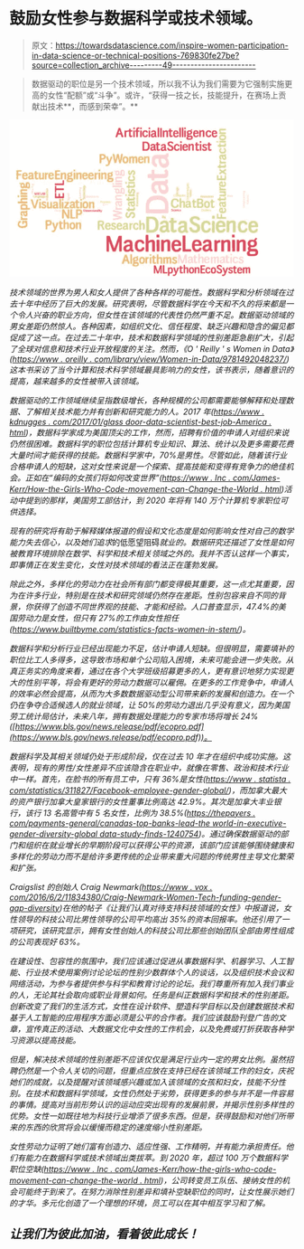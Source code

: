 # 鼓励女性参与数据科学或技术领域。

> 原文：<https://towardsdatascience.com/inspire-women-participation-in-data-science-or-technical-positions-769830fe27be?source=collection_archive---------49----------------------->

> 数据驱动的职位是另一个技术领域，所以我不认为我们需要为它强制实施更高的女性“配额”或“斗争”。或许，“获得一技之长，技能提升，在赛场上贡献出技术**，而感到荣幸”。**

*![](img/1fa9df3e0acd7b370717377281b04e4f.png)*

*技术领域的世界为男人和女人提供了各种各样的可能性。数据科学和分析领域在过去十年中经历了巨大的发展。研究表明，尽管数据科学在今天和不久的将来都是一个令人兴奋的职业方向，但女性在该领域的代表性仍然严重不足。数据驱动领域的男女差距仍然惊人。各种因素，如组织文化、信任程度、缺乏兴趣和隐含的偏见都促成了这一点。在过去二十年中，技术和数据科学领域的性别差距急剧扩大，引起了全球对信息和技术行业开放程度的关注。然而，《O ' Reilly ' s Women in Data》([https://www . oreilly . com/library/view/Women-in-Data/9781492048237/](https://www.oreilly.com/library/view/women-in-data/9781492048237/))这本书采访了当今计算和技术科学领域最具影响力的女性，该书表示，随着意识的提高，越来越多的女性被带入该领域。*

*数据驱动的工作领域继续呈指数级增长，各种规模的公司都需要能够解释和处理数据、了解相关技术能力并有创新和研究能力的人。2017 年([https://www . kdnugges . com/2017/01/glass door-data-scientist-best-job-America . html](https://www.kdnuggets.com/2017/01/glassdoor-data-scientist-best-job-america.html))，数据科学家成为美国顶尖的工作，然而，招聘有价值的申请人对组织来说仍然很困难。数据科学的职位包括计算机专业知识、算法、统计以及更多需要花费大量时间才能获得的技能。数据科学家中，70%是男性。尽管如此，随着该行业合格申请人的短缺，这对女性来说是一个探索、提高技能和变得有竞争力的绝佳机会。正如在“编码的女孩们将如何改变世界”([https://www . Inc . com/James-Kerr/How-the-Girls-Who-Code-movement-can-Change-the-World . html](https://www.inc.com/james-kerr/how-the-girls-who-code-movement-can-change-the-world.html))活动中提到的那样，美国劳工部估计，到 2020 年将有 140 万个计算机专家职位可供选择。*

*现有的研究将有助于解释媒体报道的假设和文化态度是如何影响女性对自己的数学能力失去信心，以及她们追求*的低愿望阻碍*就业的。数据研究还描述了女性是如何被教育环境排除在数学、科学和技术相关领域之外的。我并不否认这样一个事实，即事情正在发生变化，女性对技术领域的看法正在蓬勃发展。*

*除此之外，多样化的劳动力在社会所有部门都变得极其重要，这一点尤其重要，因为在许多行业，特别是在技术和研究领域仍然存在差距。性别包容来自不同的背景，你获得了创造不同世界观的技能、才能和经验。人口普查显示，47.4%的美国劳动力是女性，但只有 27%的工作由女性担任(https://www.builtbyme.com/statistics-facts-women-in-stem/)。*

*数据科学和分析行业已经出现能力不足，估计申请人短缺。但很明显，需要填补的职位比工人多得多，这导致市场和单个公司陷入困境，未来可能会进一步失败。从真正务实的角度来看，通过在各个大学班级招募更多的人，更有意识地努力实现更大的性别平等，将会有更好的劳动力数据可以雇佣。在更多的工作竞争中，申请人的效率必然会提高，从而为大多数数据驱动型公司带来新的发展和创造力。在一个仍在争夺合适候选人的就业领域，让 50%的劳动力退出几乎没有意义，因为美国劳工统计局估计，未来八年，拥有数据处理能力的专家市场将增长 24%([https://www.bls.gov/news.release/pdf/ecopro.pdf](https://www.bls.gov/news.release/pdf/ecopro.pdf))。*

*数据科学及其相关领域仍处于形成阶段，仅在过去 10 年才在组织中成功实施。这表明，现有的男性/女性差异不应该隐含在职业中，就像在零售、政治和技术行业中一样。首先，在脸书的所有员工中，只有 36%是女性([https://www . statista . com/statistics/311827/Facebook-employee-gender-global/](https://www.statista.com/statistics/311827/facebook-employee-gender-global/))，而加拿大最大的资产银行加拿大皇家银行的女性董事比例高达 42.9%。其次是加拿大丰业银行，该行 13 名高管中有 5 名女性，比例为 38.5%([https://thepayers . com/payments-general/canadas-top-banks-lead-the world-in-executive-gender-diversity-global data-study-finds-1240754](https://thepaypers.com/payments-general/canadas-top-banks-lead-the-world-in-executive-gender-diversity-globaldata-study-finds--1240754))。通过确保数据驱动的部门和组织在就业增长的早期阶段可以获得公平的资源，该部门应该能够围绕健康和多样化的劳动力而不是给许多更传统的企业带来重大问题的传统男性主导文化繁荣和扩张。*

*Craigslist 的创始人 Craig Newmark([https://www . vox . com/2016/6/2/11834380/Craig-Newmark-Women-Tech-funding-gender-gap-diversity](https://www.vox.com/2016/6/2/11834380/craig-newmark-women-tech-funding-gender-gap-diversity))在他的帖子《让我们认真对待支持科技领域的女性》中报道说，女性领导的科技公司比男性领导的公司平均高出 35%的资本回报率。他还引用了一项研究，该研究显示，拥有女性创始人的科技公司比那些创始团队全部由男性组成的公司表现好 63%。*

*在建设性、包容性的氛围中，我们应该通过促进从事数据科学、机器学习、人工智能、行业技术使用案例讨论论坛的性别少数群体个人的谈话，以及组织技术会议和网络活动，为参与者提供参与科学和教育讨论的论坛。我们尊重所有加入我们事业的人，无论其社会取向或职业背景如何。任务是纠正数据科学和技术的性别差距。创新改变了我们的生活方式，女性在设计软件、塑造科学目标以及创建数据技术和基于人工智能的应用程序方面必须是公平的合作者。我们应该鼓励刊登广告的文章，宣传真正的活动、大数据文化中女性的工作机会，以及免费或打折获取各种学习资源以提高技能。*

*但是，解决技术领域的性别差距不应该仅仅是满足行业内一定的男女比例。虽然招聘仍然是一个令人关切的问题，但重点应放在支持已经在该领域工作的妇女，庆祝她们的成就，以及提醒对该领域感兴趣或加入该领域的女孩和妇女，技能不分性别。在技术和数据科学领域，女性仍然处于劣势，获得更多的参与并不是一件容易的事情。提高对当前形势认识的运动应突出现有的发展前景，并揭示性别多样性的优势。女性一如既往地为科技行业增添了很多东西。但是，获得鼓励和对他们所带来的东西的欣赏将会以缓慢而稳定的速度缩小性别差距。*

*女性劳动力证明了她们富有创造力、适应性强、工作精明，并有能力承担责任。他们有能力在数据科学或技术领域出类拔萃。到 2020 年，超过 100 万个数据科学职位空缺([https://www . Inc . com/James-Kerr/how-the-girls-who-code-movement-can-change-the-world . html](https://www.inc.com/james-kerr/how-the-girls-who-code-movement-can-change-the-world.html))，公司转变员工队伍、接纳女性的机会可能终于到来了。在努力消除性别差异和填补空缺职位的同时，让女性展示她们的才华。多元化创造了一个理想的环境，员工可以在其中相互学习和了解。*

## ***让我们为彼此加油，看着彼此成长！***
